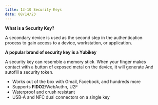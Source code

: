 ```yaml
---
title: 13-10 Security Keys
date: 08/14/23
---
```


**What is a Security Key?**

A secondary device is used as the second step in the authentication process to gain access to a device, workstation, or application.

**A popular brand of security key is a Yubikey**

A security key can resemble a memory stick. When your finger makes contact with a button of exposed metal on the device, it will generate And autofill a security token.

* Works out of the box with Gmail, Facebook, and hundreds more
* Supports **FIDO2**/WebAuthn, U2F
* Waterproof and crush resistant
* USB-A and NFC dual connectors on a single key
